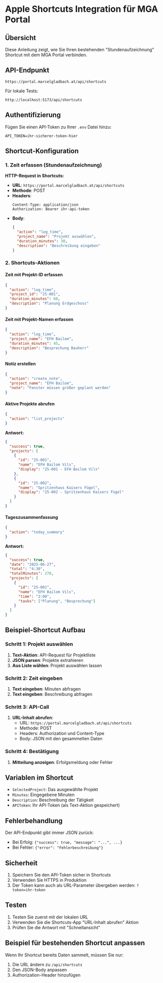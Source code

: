 # Apple Shortcuts Integration für MGA Portal

## Übersicht
Diese Anleitung zeigt, wie Sie Ihren bestehenden "Stundenaufzeichnung" Shortcut mit dem MGA Portal verbinden.

## API-Endpunkt
```
https://portal.marcelgladbach.at/api/shortcuts
```

Für lokale Tests:
```
http://localhost:5173/api/shortcuts
```

## Authentifizierung
Fügen Sie einen API-Token zu Ihrer `.env` Datei hinzu:
```env
API_TOKEN=ihr-sicherer-token-hier
```

## Shortcut-Konfiguration

### 1. Zeit erfassen (Stundenaufzeichnung)

**HTTP-Request in Shortcuts:**
- **URL**: `https://portal.marcelgladbach.at/api/shortcuts`
- **Methode**: POST
- **Headers**:
  ```
  Content-Type: application/json
  Authorization: Bearer ihr-api-token
  ```
- **Body**:
  ```json
  {
    "action": "log_time",
    "project_name": "Projekt auswählen",
    "duration_minutes": 30,
    "description": "Beschreibung eingeben"
  }
  ```

### 2. Shortcuts-Aktionen

#### Zeit mit Projekt-ID erfassen
```json
{
  "action": "log_time",
  "project_id": "25-001",
  "duration_minutes": 60,
  "description": "Planung Erdgeschoss"
}
```

#### Zeit mit Projekt-Namen erfassen
```json
{
  "action": "log_time",
  "project_name": "EFH Bailom",
  "duration_minutes": 45,
  "description": "Besprechung Bauherr"
}
```

#### Notiz erstellen
```json
{
  "action": "create_note",
  "project_name": "EFH Bailom",
  "note": "Fenster müssen größer geplant werden"
}
```

#### Aktive Projekte abrufen
```json
{
  "action": "list_projects"
}
```

**Antwort:**
```json
{
  "success": true,
  "projects": [
    {
      "id": "25-001",
      "name": "EFH Bailom Vils",
      "display": "25-001 - EFH Bailom Vils"
    },
    {
      "id": "25-002",
      "name": "Spritzenhaus Kaisers Fügel",
      "display": "25-002 - Spritzenhaus Kaisers Fügel"
    }
  ]
}
```

#### Tageszusammenfassung
```json
{
  "action": "today_summary"
}
```

**Antwort:**
```json
{
  "success": true,
  "date": "2025-06-27",
  "total": "4:30",
  "totalMinutes": 270,
  "projects": [
    {
      "id": "25-001",
      "name": "EFH Bailom Vils",
      "time": "2:00",
      "tasks": ["Planung", "Besprechung"]
    }
  ]
}
```

## Beispiel-Shortcut Aufbau

### Schritt 1: Projekt auswählen
1. **Text-Aktion**: API-Request für Projektliste
2. **JSON parsen**: Projekte extrahieren
3. **Aus Liste wählen**: Projekt auswählen lassen

### Schritt 2: Zeit eingeben
1. **Text eingeben**: Minuten abfragen
2. **Text eingeben**: Beschreibung abfragen

### Schritt 3: API-Call
1. **URL-Inhalt abrufen**:
   - URL: `https://portal.marcelgladbach.at/api/shortcuts`
   - Methode: POST
   - Headers: Authorization und Content-Type
   - Body: JSON mit den gesammelten Daten

### Schritt 4: Bestätigung
1. **Mitteilung anzeigen**: Erfolgsmeldung oder Fehler

## Variablen im Shortcut

- `SelectedProject`: Das ausgewählte Projekt
- `Minutes`: Eingegebene Minuten
- `Description`: Beschreibung der Tätigkeit
- `APIToken`: Ihr API-Token (als Text-Aktion gespeichert)

## Fehlerbehandlung

Der API-Endpunkt gibt immer JSON zurück:
- Bei Erfolg: `{"success": true, "message": "...", ...}`
- Bei Fehler: `{"error": "Fehlerbeschreibung"}`

## Sicherheit

1. Speichern Sie den API-Token sicher in Shortcuts
2. Verwenden Sie HTTPS in Produktion
3. Der Token kann auch als URL-Parameter übergeben werden: `?token=ihr-token`

## Testen

1. Testen Sie zuerst mit der lokalen URL
2. Verwenden Sie die Shortcuts-App "URL-Inhalt abrufen" Aktion
3. Prüfen Sie die Antwort mit "Schnellansicht"

## Beispiel für bestehenden Shortcut anpassen

Wenn Ihr Shortcut bereits Daten sammelt, müssen Sie nur:
1. Die URL ändern zu `/api/shortcuts`
2. Den JSON-Body anpassen
3. Authorization-Header hinzufügen